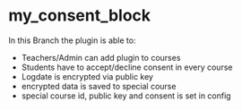 
# my_consent_block

In this Branch the plugin is able to:

 - Teachers/Admin can add plugin to courses
 - Students have to accept/decline consent in every course
 - Logdate is encrypted via public key
 - encrypted data is saved to special course
 - special course id, public key and consent is set in config


